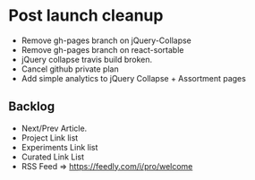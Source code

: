 # Post launch cleanup
- Remove gh-pages branch on jQuery-Collapse
- Remove gh-pages branch on react-sortable
- jQuery collapse travis build broken.
- Cancel github private plan
- Add simple analytics to jQuery Collapse + Assortment pages

## Backlog
- Next/Prev Article.
- Project Link list
- Experiments Link list
- Curated Link List
- RSS Feed => https://feedly.com/i/pro/welcome

